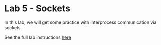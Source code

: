 # Lab 5 - Sockets

In this lab, we will get some practice with interprocess communication
via sockets.

See the full lab instructions [here](https://cpen333.github.io/labs/socket/)